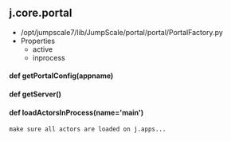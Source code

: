 ## j.core.portal

- /opt/jumpscale7/lib/JumpScale/portal/portal/PortalFactory.py
- Properties
    - active
    - inprocess

#### def getPortalConfig(appname) 

    

#### def getServer() 

    

#### def loadActorsInProcess(name='main') 

    make sure all actors are loaded on j.apps...

